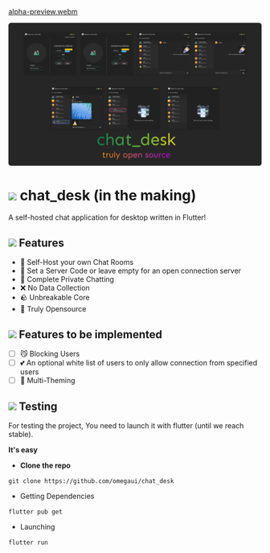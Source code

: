 [alpha-preview.webm](https://user-images.githubusercontent.com/73544069/222953852-a379b891-a3f8-4cb9-bb55-848041664768.webm)


<div align="center">
    <img src="images/preview.png">
</div>

# ![](https://img.icons8.com/color/32/null/filled-chat.png) chat_desk (in the making)
A self-hosted chat application for desktop written in Flutter!

## ![](https://img.icons8.com/external-basicons-color-danil-polshin/32/null/external-space-space-basicons-color-danil-polshin-13.png) Features
- 🚀 Self-Host your own Chat Rooms
- 🔐 Set a Server Code or leave empty for an open connection server
- 💙 Complete Private Chatting
- ❌ No Data Collection
- 🪨 Unbreakable Core
- 🎉 Truly Opensource
## ![](https://img.icons8.com/color-glass/32/null/lab-items.png) Features to be implemented
- [ ] 😼 Blocking Users   
- [ ] 💕 An optional white list of users to only allow connection from specified users
- [ ] 🎽 Multi-Theming 

## ![](https://img.icons8.com/external-itim2101-flat-itim2101/32/null/external-test-online-education-itim2101-flat-itim2101.png) Testing

For testing the project,
You need to launch it with flutter (until we reach stable).

**It's easy**

- **Clone the repo**
```shell
git clone https://github.com/omegaui/chat_desk
```

- Getting Dependencies
```shell
flutter pub get
```

- Launching
```shell
flutter run
```
